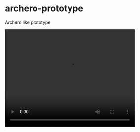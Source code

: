 # archero-prototype
Archero like prototype

<video width="420" height="315" src="https://www.youtube.com/embed/bmsxlb-RKDc"></video>
